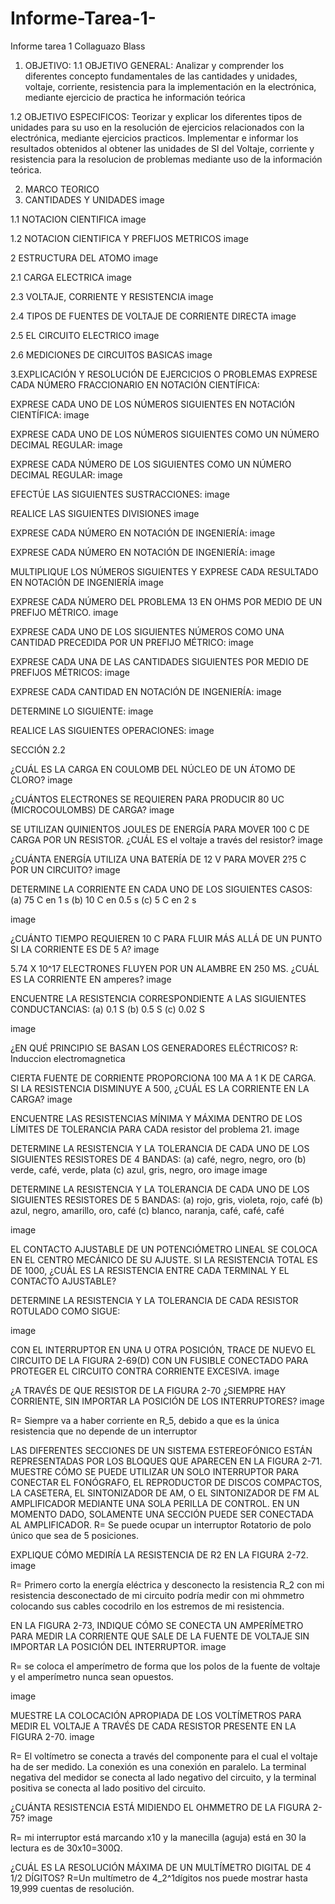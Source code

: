# Informe-Tarea-1-
Informe tarea 1 Collaguazo Blass

1. OBJETIVO:
1.1 OBJETIVO GENERAL:
Analizar y comprender los diferentes concepto fundamentales de las cantidades y unidades, voltaje, corriente, resistencia para la implementación en la electrónica, mediante ejercicio de practica he información teórica

1.2 OBJETIVO ESPECIFICOS:
Teorizar y explicar los diferentes tipos de unidades para su uso en la resolución de ejercicios relacionados con la electrónica, mediante ejercicios practicos.
Implementar e informar los resultados obtenidos al obtener las unidades de SI del Voltaje, corriente y resistencia para la resolucion de problemas mediante uso de la información teórica.

2. MARCO TEORICO
1. CANTIDADES Y UNIDADES
image

1.1 NOTACION CIENTIFICA
image

1.2 NOTACION CIENTIFICA Y PREFIJOS METRICOS
image

2 ESTRUCTURA DEL ATOMO
image

2.1 CARGA ELECTRICA
image

2.3 VOLTAJE, CORRIENTE Y RESISTENCIA
image

2.4 TIPOS DE FUENTES DE VOLTAJE DE CORRIENTE DIRECTA
image

2.5 EL CIRCUITO ELECTRICO
image

2.6 MEDICIONES DE CIRCUITOS BASICAS
image

3.EXPLICACIÓN Y RESOLUCIÓN DE EJERCICIOS O PROBLEMAS
EXPRESE CADA NÚMERO FRACCIONARIO EN NOTACIÓN CIENTÍFICA:


EXPRESE CADA UNO DE LOS NÚMEROS SIGUIENTES EN NOTACIÓN CIENTÍFICA:
image

EXPRESE CADA UNO DE LOS NÚMEROS SIGUIENTES COMO UN NÚMERO DECIMAL REGULAR:
image

EXPRESE CADA NÚMERO DE LOS SIGUIENTES COMO UN NÚMERO DECIMAL REGULAR:
image

EFECTÚE LAS SIGUIENTES SUSTRACCIONES:
image

REALICE LAS SIGUIENTES DIVISIONES
image

EXPRESE CADA NÚMERO EN NOTACIÓN DE INGENIERÍA:
image

EXPRESE CADA NÚMERO EN NOTACIÓN DE INGENIERÍA:
image

MULTIPLIQUE LOS NÚMEROS SIGUIENTES Y EXPRESE CADA RESULTADO EN NOTACIÓN DE INGENIERÍA
image

EXPRESE CADA NÚMERO DEL PROBLEMA 13 EN OHMS POR MEDIO DE UN PREFIJO MÉTRICO.
image

EXPRESE CADA UNO DE LOS SIGUIENTES NÚMEROS COMO UNA CANTIDAD PRECEDIDA POR UN PREFIJO MÉTRICO:
image

EXPRESE CADA UNA DE LAS CANTIDADES SIGUIENTES POR MEDIO DE PREFIJOS MÉTRICOS:
image

EXPRESE CADA CANTIDAD EN NOTACIÓN DE INGENIERÍA:
image

DETERMINE LO SIGUIENTE:
image

REALICE LAS SIGUIENTES OPERACIONES:
image

SECCIÓN 2.2

¿CUÁL ES LA CARGA EN COULOMB DEL NÚCLEO DE UN ÁTOMO DE CLORO? image

¿CUÁNTOS ELECTRONES SE REQUIEREN PARA PRODUCIR 80 UC (MICROCOULOMBS) DE CARGA? image

SE UTILIZAN QUINIENTOS JOULES DE ENERGÍA PARA MOVER 100 C DE CARGA POR UN RESISTOR. ¿CUÁL ES el voltaje a través del resistor? image

¿CUÁNTA ENERGÍA UTILIZA UNA BATERÍA DE 12 V PARA MOVER 2?5 C POR UN CIRCUITO? image

DETERMINE LA CORRIENTE EN CADA UNO DE LOS SIGUIENTES CASOS: (a) 75 C en 1 s (b) 10 C en 0.5 s (c) 5 C en 2 s

image

¿CUÁNTO TIEMPO REQUIEREN 10 C PARA FLUIR MÁS ALLÁ DE UN PUNTO SI LA CORRIENTE ES DE 5 A? image

5.74 X 10^17 ELECTRONES FLUYEN POR UN ALAMBRE EN 250 MS. ¿CUÁL ES LA CORRIENTE EN amperes? image

ENCUENTRE LA RESISTENCIA CORRESPONDIENTE A LAS SIGUIENTES CONDUCTANCIAS: (a) 0.1 S (b) 0.5 S (c) 0.02 S

image

¿EN QUÉ PRINCIPIO SE BASAN LOS GENERADORES ELÉCTRICOS?
R: Induccion electromagnetica

CIERTA FUENTE DE CORRIENTE PROPORCIONA 100 MA A 1 K DE CARGA. SI LA RESISTENCIA DISMINUYE A 500, ¿CUÁL ES LA CORRIENTE EN LA CARGA?
image

ENCUENTRE LAS RESISTENCIAS MÍNIMA Y MÁXIMA DENTRO DE LOS LÍMITES DE TOLERANCIA PARA CADA resistor del problema 21.
image

DETERMINE LA RESISTENCIA Y LA TOLERANCIA DE CADA UNO DE LOS SIGUIENTES RESISTORES DE 4 BANDAS: (a) café, negro, negro, oro (b) verde, café, verde, plata (c) azul, gris, negro, oro image image

DETERMINE LA RESISTENCIA Y LA TOLERANCIA DE CADA UNO DE LOS SIGUIENTES RESISTORES DE 5 BANDAS: (a) rojo, gris, violeta, rojo, café (b) azul, negro, amarillo, oro, café (c) blanco, naranja, café, café, café

image

EL CONTACTO AJUSTABLE DE UN POTENCIÓMETRO LINEAL SE COLOCA EN EL CENTRO MECÁNICO DE SU AJUSTE. SI LA RESISTENCIA TOTAL ES DE 1000, ¿CUÁL ES LA RESISTENCIA ENTRE CADA TERMINAL Y EL CONTACTO AJUSTABLE?

DETERMINE LA RESISTENCIA Y LA TOLERANCIA DE CADA RESISTOR ROTULADO COMO SIGUE:

image

CON EL INTERRUPTOR EN UNA U OTRA POSICIÓN, TRACE DE NUEVO EL CIRCUITO DE LA FIGURA 2-69(D) CON UN FUSIBLE CONECTADO PARA PROTEGER EL CIRCUITO CONTRA CORRIENTE EXCESIVA.
image

¿A TRAVÉS DE QUE RESISTOR DE LA FIGURA 2-70 ¿SIEMPRE HAY CORRIENTE, SIN IMPORTAR LA POSICIÓN DE LOS INTERRUPTORES?
image

R= Siempre va a haber corriente en R_5, debido a que es la única resistencia que no depende de un interruptor

LAS DIFERENTES SECCIONES DE UN SISTEMA ESTEREOFÓNICO ESTÁN REPRESENTADAS POR LOS BLOQUES QUE APARECEN EN LA FIGURA 2-71. MUESTRE CÓMO SE PUEDE UTILIZAR UN SOLO INTERRUPTOR PARA CONECTAR EL FONÓGRAFO, EL REPRODUCTOR DE DISCOS COMPACTOS, LA CASETERA, EL SINTONIZADOR DE AM, O EL SINTONIZADOR DE FM AL AMPLIFICADOR MEDIANTE UNA SOLA PERILLA DE CONTROL. EN UN MOMENTO DADO, SOLAMENTE UNA SECCIÓN PUEDE SER CONECTADA AL AMPLIFICADOR.
R= Se puede ocupar un interruptor Rotatorio de polo único que sea de 5 posiciones.

EXPLIQUE CÓMO MEDIRÍA LA RESISTENCIA DE R2 EN LA FIGURA 2-72.
image

R= Primero corto la energía eléctrica y desconecto la resistencia R_2 con mi resistencia desconectado de mi circuito podría medir con mi ohmmetro colocando sus cables cocodrilo en los estremos de mi resistencia.

EN LA FIGURA 2-73, INDIQUE CÓMO SE CONECTA UN AMPERÍMETRO PARA MEDIR LA CORRIENTE QUE SALE DE LA FUENTE DE VOLTAJE SIN IMPORTAR LA POSICIÓN DEL INTERRUPTOR.
image

R= se coloca el amperímetro de forma que los polos de la fuente de voltaje y el amperímetro nunca sean opuestos.

image

MUESTRE LA COLOCACIÓN APROPIADA DE LOS VOLTÍMETROS PARA MEDIR EL VOLTAJE A TRAVÉS DE CADA RESISTOR PRESENTE EN LA FIGURA 2-70.
image

R= El voltímetro se conecta a través del componente para el cual el voltaje ha de ser medido. La conexión es una conexión en paralelo. La terminal negativa del medidor se conecta al lado negativo del circuito, y la terminal positiva se conecta al lado positivo del circuito.

¿CUÁNTA RESISTENCIA ESTÁ MIDIENDO EL OHMMETRO DE LA FIGURA 2-75?
image

R= mi interruptor está marcando x10 y la manecilla (aguja) está en 30 la lectura es de 30x10=300Ω.

¿CUÁL ES LA RESOLUCIÓN MÁXIMA DE UN MULTÍMETRO DIGITAL DE 4 1/2 DÍGITOS?
R=Un multímetro de 4_2^1dígitos nos puede mostrar hasta 19,999 cuentas de resolución.

